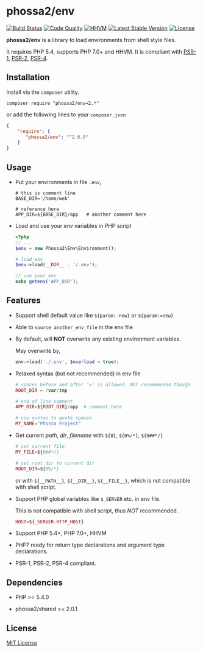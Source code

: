# phossa2/env
[![Build Status](https://travis-ci.org/phossa2/env.svg?branch=master)](https://travis-ci.org/phossa2/env)
[![Code Quality](https://scrutinizer-ci.com/g/phossa2/env/badges/quality-score.png?b=master)](https://travis-ci.org/phossa2/env)
[![HHVM](https://img.shields.io/hhvm/phossa2/env.svg?style=flat)](http://hhvm.h4cc.de/package/phossa2/env)
[![Latest Stable Version](https://img.shields.io/packagist/vpre/phossa2/env.svg?style=flat)](https://packagist.org/packages/phossa2/env)
[![License](https://poser.pugx.org/phossa2/env/license)](http://mit-license.org/)

**phossa2/env** is a library to load environments from shell style files.

It requires PHP 5.4, supports PHP 7.0+ and HHVM. It is compliant with
[PSR-1][PSR-1], [PSR-2][PSR-2], [PSR-4][PSR-4].

[PSR-1]: http://www.php-fig.org/psr/psr-1/ "PSR-1: Basic Coding Standard"
[PSR-2]: http://www.php-fig.org/psr/psr-2/ "PSR-2: Coding Style Guide"
[PSR-4]: http://www.php-fig.org/psr/psr-4/ "PSR-4: Autoloader"

Installation
---
Install via the `composer` utility.

```
composer require "phossa2/env=2.*"
```

or add the following lines to your `composer.json`

```json
{
    "require": {
       "phossa2/env": "^2.0.0"
    }
}
```

Usage
---

- Put your environments in file `.env`,

  ```shell
  # this is comment line
  BASE_DIR='/home/web'

  # reference here
  APP_DIR=${BASE_DIR}/app   # another comment here
  ```

- Load and use your env variables in PHP script

  ```php
  <?php
  // ...
  $env = new Phossa2\Env\Environment();

  # load env
  $env->load(__DIR__ . '/.env');

  // use your env
  echo getenv('APP_DIR');
  ```

Features
---

- Support shell default value like `${param:-new}` or `${param:=new}`

- Able to `source another_env_file` in the env file

- By default, will **NOT** overwrite any existing environment variables.

  May overwrite by,

  ```php
  env->load('./.env', $overload = true);
  ```

- Relaxed syntax (but not recommended) in env file

  ```php
  # spaces before and after '=' is allowed. NOT recommended though
  ROOT_DIR = /var/tmp

  # end of line comment
  APP_DIR=${ROOT_DIR}/app  # comment here

  # use quotes to quote spaces
  MY_NAME="Phossa Project"
  ```

- Get current *path*, *dir*, *filename* with `${0}`, `${0%/*}`, `${0##*/}`

  ```php
  # set current file
  MY_FILE=${0##*/}

  # set root dir to current dir
  ROOT_DIR=${0%/*}
  ```

  or with `${__PATH__}`, `${__DIR__}`, `${__FILE__}`, which is not compatible
  with shell script.

- Support PHP global variables like `$_SERVER` etc. in env file.

  This is not compatible with shell script, thus *NOT* recommended.

  ```php
  HOST=${_SERVER.HTTP_HOST}
  ```

- Support PHP 5.4+, PHP 7.0+, HHVM

- PHP7 ready for return type declarations and argument type declarations.

- PSR-1, PSR-2, PSR-4 compliant.

Dependencies
---

- PHP >= 5.4.0

- phossa2/shared >= 2.0.1

License
---

[MIT License](http://mit-license.org/)
